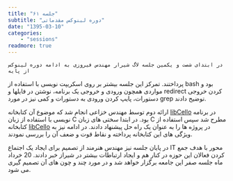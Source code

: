 ```yaml
---
title: "جلسه ۶۱"
subtitle: "دوره لینوکس مقدماتی"
date: "1395-03-10"
categories:
    - "sessions"
readmore: true
---
```

    در ابتدای شصت و یکمین جلسه لاگ شیرار مهندس فیروزی به ادامه دوره لینوکس از پایه
پرداختند. تمرکز این جلسه بیشتر بر روی اسکریپت نویسی با استفاده از bash بود و
مواردی همچون ورودی و خروجی یک برنامه، نوشتن در فایلها و redirect کردن خروجی
دستورات، پایپ کردن ورودی به دستورات و کمی نیز در مورد grep توضیح دادند.

ارائه دوم توسط مهندس خزاعی انجام شد که موضوع آن کتابخانه
[libCello](https://shirazlug.ir/libcello/) در برنامه نویسی با استفاده از زبان
C بود. در ابتدا سختی های زبان C مطرح شد سپس استفاده از کتابخانه
[libCello](https://shirazlug.ir/libcello/) در پروژه ها را به عنوان یک راه حل
پیشنهاد دادند. در ادامه نیز به ویژگی های این کتابخانه پرداخته و نقاط قوت و ضعف
آن را بررسی نمودند.

در پایان جلسه نیز مهندس هنرمند از تصمیم برای ایجاد یک اجتماع IT محور با هدف
جمع کردن فعالان این حوزه در کنار هم و ایجاد ارتباطات بیشتر در شیراز خبر دادند.
20 خرداد ماه جلسه صفر این جامعه برگزار خواهد شد و در مورد چند و چون های آن
تصمیم گیری می شود.


